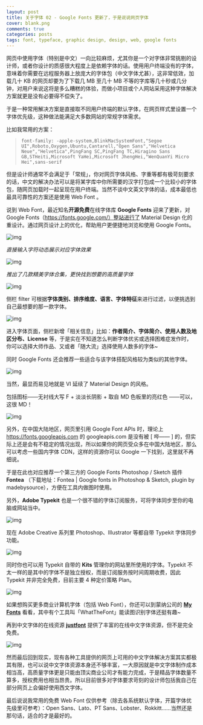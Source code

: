 ```yaml
---
layout: post
title: 关于字体 02 - Google Fonts 更新了，于是说说网页字体
cover: blank.png
comments: true
categories: posts
tags: font, typeface, graphic design, design, web, google fonts
---
```


网页中使用字体（特别是中文）一向比较麻烦，尤其你是一个对字体非常挑剔的设计师，或者你设计的质感很大程度上是依赖字体的话。使用用户终端没有的字体，意味着你需要在远程服务器上放庞大的字体包（中文字体尤甚），这非常低效，加载几十 KB 的网页却要为了下载几 MB 至几十 MB 不等的字库等几十秒或几分钟，对用户来说这将是多么糟糕的体验，而做小项目或个人网站采用这种字体解决方案就更是没有必要得不偿失了。

于是一种常用解决方案是直接取不同用户终端的默认字体，在网页样式里设置一个字体优先级，这种做法能满足大多数网站的常规字体需求。

比如我常用的方案：

> `font-family: -apple-system,BlinkMacSystemFont,"Segoe UI",Roboto,Oxygen,Ubuntu,Cantarell,"Open Sans","Helvetica Neue","Helvetica",PingFang SC,PingFang TC,Hiragino Sans GB,STHeiti,Microsoft YaHei,Microsoft JhengHei,"WenQuanYi Micro Hei",sans-serif`

但是设计师通常不会满足于「常规」，你对网页字体风格、字重等都有极苛刻要求的话，中文的解决办法可以是将某字库中你所需要的汉字打包成一个比较小的字体包，随网页加载时一起呈现在用户终端。当然不谈中文英文字体的话，成本最低也最具可靠性的方案还是使用 Web Font 。



说到 Web Font，最近知名**开源免费**在线字体库 **Google Fonts** 迎来了更新，对 Google Fonts（https://fonts.google.com/）整站进行了 Material Design 化的重设计。通过网页设计上的优化，帮助用户更便捷地浏览和使用 Google Fonts。

![img](../images/font-2/1.png)

_直接输入字符动态展示对应字体效果_

![img](../images/font-2/fonts.jpg)

_推出了几款精美字体合集，更快找到想要的高质量字体_

![img](../images/font-2/collection.jpg)

侧栏 filter 可根据**字体类别、排序维度、语言、字体特征**来进行过滤，以便挑选到自己最想要的那一款字体。

![img](../images/font-2/2.jpg)



进入字体页面，侧栏新增「相关信息」比如：**作者简介、字体简介、使用人数及地区分布、License** 等，于是实在不知道怎么判断字体优劣或选择困难症发作时，你可以选择大师作品、又或者「随大流」选择使用人数多的字体~

同时 Google Fonts 还会推荐一些适合与该字体搭配风格较为类似的其他字体。

![img](../images/font-2/about.jpg)



当然，最显而易见地就是 VI 延续了 Material Design 的风格。

包括图标——无衬线大写 F + 淡淡长阴影 + 取自 MD 色板里的亮红色 ——可以，这很 MD！

![img](../images/font-2/3.jpg)



另外，在中国大陆地区，网页里引用 Google Font APIs 时，理论上 https://fonts.googleapis.com 的 googleapis.com 是没有被 [ 哔—— ] 的，但实际上还是会有不稳定的情况出现，所以如果你的网页受众多在中国大陆地区，那么可以考虑一些国内字体 CDN，这样的资源你可以 Google 一下找到，这里就不再细说。

于是在此也对应推荐一个第三方的 Google Fonts Photoshop / Sketch 插件 **Fontea** （下载地址：Fontea | Google fonts in Photoshop & Sketch, plugin by madebysource），方便在工具内做图时使用。

另外，**Adobe Typekit** 也是一个很不错的字体订阅服务，可将字体同步至你的电脑或网站当中。

![img](../images/font-2/typekit.jpg)

现在 Adobe Creative 系列里 Photoshop、Illustrator 等都自带 Typekit 字体同步功能。

![img](../images/font-2/ps.PNG)

同时你也可以用 Typekit 自带的 **Kits** 管理你的网站里所使用的字体。Typekit 不太一样的是其中的字体不是独立授权，而是订阅服务按时间周期收费，因此 Typekit 并非完全免费，目前主要 4 种定价策略 Plan。

![img](../images/font-2/plan.jpg)

如果想购买更多商业计算机字体（包括 Web Font），你还可以到蒙纳公司的 **[My Fonts](http://MyFonts.com)** 看看，其中有个工具叫「WhatTheFont」能读图识别字体还挺有趣~

再到中文字体的在线资源 **[justfont](http://www.justfont.com/)** 提供了丰富的在线中文字体资源，但不是完全免费。

![img](../images/font-2/D781855F-9715-43BA-A42F-E631921150B9.png)

然而最后回到现实，现有各种工具提供的网页上可用的中文字体解决方案其实都极其有限，也可以说中文字体资源本身还不够丰富，一大原因就是中文字体制作成本相当高，高质量字体更是只能由顶尖商业公司才有能力完成，于是精品字体数量不算多，授权费用也相当昂贵。所以目前很多对字体要求苛刻的设计师包括我自己在部分网页上会偏好使用西文字体。

最后说说我常用的免费 Web Font 仅供参考（除去各系统默认字体，开篇字体优先级里可参考）：Open Sans、Lato、PT Sans、Lobster、Rokkitt……当然还是那句话，适合的才是最好的。
